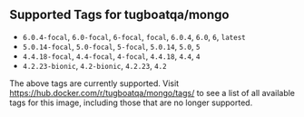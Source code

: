 ## Supported Tags for tugboatqa/mongo

* `6.0.4-focal`, `6.0-focal`, `6-focal`, `focal`, `6.0.4`, `6.0`, `6`, `latest`
* `5.0.14-focal`, `5.0-focal`, `5-focal`, `5.0.14`, `5.0`, `5`
* `4.4.18-focal`, `4.4-focal`, `4-focal`, `4.4.18`, `4.4`, `4`
* `4.2.23-bionic`, `4.2-bionic`, `4.2.23`, `4.2`

The above tags are currently supported. Visit https://hub.docker.com/r/tugboatqa/mongo/tags/ to see a list of all available tags for this image, including those that are no longer supported.
